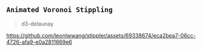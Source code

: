 ## `Animated Voronoi Stippling`

> d3-delaunay



https://github.com/leonlwwang/stippler/assets/69338674/eca2bea7-06cc-4726-afa9-e0a2811669e6


